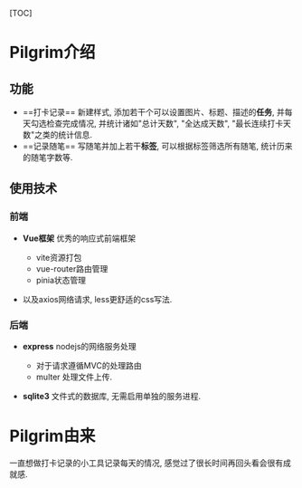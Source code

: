 [TOC]

# Pilgrim介绍

## 功能

- ==打卡记录== 新建样式, 添加若干个可以设置图片、标题、描述的**任务**, 并每天勾选检查完成情况, 并统计诸如"总计天数", "全达成天数", "最长连续打卡天数"之类的统计信息. 
- ==记录随笔== 写随笔并加上若干**标签**, 可以根据标签筛选所有随笔, 统计历来的随笔字数等.

## 使用技术

### 前端

- **Vue框架** 优秀的响应式前端框架
  - vite资源打包
  - vue-router路由管理
  - pinia状态管理

- 以及axios网络请求, less更舒适的css写法.

### 后端

- **express** nodejs的网络服务处理
  - 对于请求遵循MVC的处理路由
  - multer 处理文件上传.

- **sqlite3** 文件式的数据库, 无需启用单独的服务进程.

# Pilgrim由来

一直想做打卡记录的小工具记录每天的情况, 感觉过了很长时间再回头看会很有成就感.

